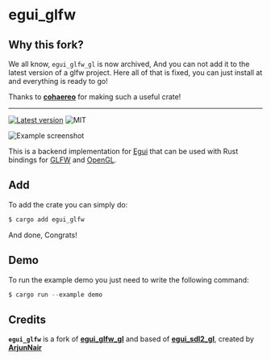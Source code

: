 # egui_glfw

## Why this fork?

We all know, `egui_glfw_gl` is now archived, And you can not add it to the latest version of a glfw project. Here all of that is fixed, you can just install at and everything is ready to go!

Thanks to **[cohaereo](https://github.com/cohaereo)** for making such a useful crate!

---

[![Latest version](https://img.shields.io/crates/v/egui_glfw.svg)](https://crates.io/crates/egui_glfw_gl)
![MIT](https://img.shields.io/badge/license-MIT-blue.svg)

![Example screenshot](/media/screenshot.png)

This is a backend implementation for [Egui](https://github.com/emilk/egui) that can be used with Rust bindings for [GLFW](https://github.com/PistonDevelopers/glfw-rs) and [OpenGL](https://github.com/brendanzab/gl-rs).

## Add

To add the crate you can simply do:

```powershell
$ cargo add egui_glfw
```

And done, Congrats!

## Demo

To run the example demo you just need to write the following command:

```powershell
$ cargo run --example demo
```

## Credits

**`egui_glfw`** is a fork of **[egui_glfw_gl](https://github.com/cohaereo/egui_glfw_gl)** and based of **[egui_sdl2_gl](https://github.com/ArjunNair/egui_sdl2_gl)**, created by **[ArjunNair](https://github.com/ArjunNair)**
